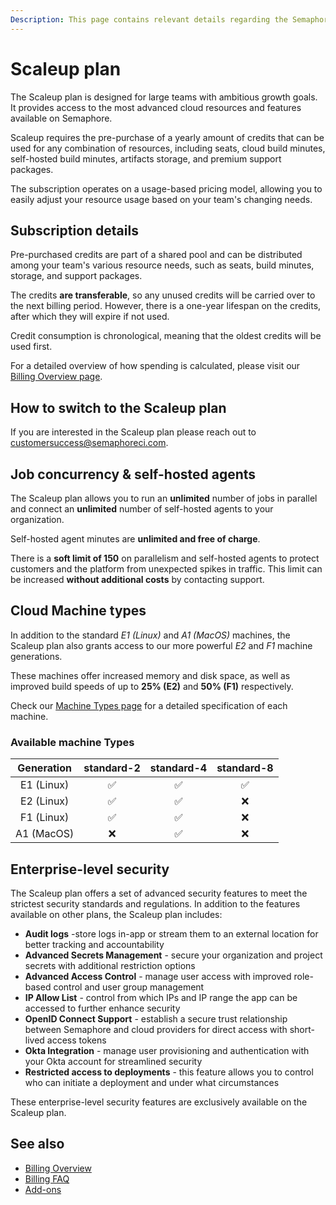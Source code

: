 ```yaml
---
Description: This page contains relevant details regarding the Semaphore Scaleup plan, including pricing, available machines, and the features that are included in the plan.
---
```


# Scaleup plan

The Scaleup plan is designed for large teams with ambitious growth goals. It provides access to the most advanced cloud resources and features available on Semaphore.

Scaleup requires the pre-purchase of a yearly amount of credits that can be used for any combination of resources, including seats, cloud build minutes, self-hosted build minutes, artifacts storage, and premium support packages.

The subscription operates on a usage-based pricing model, allowing you to easily adjust your resource usage based on your team's changing needs.

## Subscription details

Pre-purchased credits are part of a shared pool and can be distributed among your team's various resource needs, such as seats, build minutes, storage, and support packages.

The credits **are transferable**, so any unused credits will be carried over to the next billing period. However, there is a one-year lifespan on the credits, after which they will expire if not used.

Credit consumption is chronological, meaning that the oldest credits will be used first.

For a detailed overview of how spending is calculated, please visit our [Billing Overview page](/account-management/billing-overview/).

## How to switch to the Scaleup plan

If you are interested in the Scaleup plan please reach out to [customersuccess@semaphoreci.com](mailto:customersuccess@semaphoreci.com).

## Job concurrency & self-hosted agents

The Scaleup plan allows you to run an **unlimited** number of jobs in parallel and connect an **unlimited** number of self-hosted agents to your organization.  

Self-hosted agent minutes are **unlimited and free of charge**.

There is a **soft limit of 150** on parallelism and self-hosted agents to protect customers and the platform from unexpected spikes in traffic. This limit can be increased **without additional costs** by contacting support.

## Cloud Machine types

In addition to the standard *E1 (Linux)* and *A1 (MacOS)* machines, the Scaleup plan also grants access to our more powerful *E2* and *F1* machine generations.

These machines offer increased memory and disk space, as well as improved build speeds of up to **25% (E2)** and **50% (F1)** respectively.

Check our [Machine Types page](/ci-cd-environment/machine-types/) for a detailed specification of each machine.

### Available machine Types

| Generation | standard-2 | standard-4 | standard-8 |
| :--------: | :--------: | :--------: | :--------: |
| E1 (Linux) |     ✅      |     ✅      |     ✅      |
| E2 (Linux) |     ✅      |     ✅      |     ❌      |
| F1 (Linux) |     ✅      |     ✅      |     ❌      |
| A1 (MacOS) |     ❌      |     ✅      |     ❌      |

## Enterprise-level security

The Scaleup plan offers a set of advanced security features to meet the strictest security standards and regulations. In addition to the features available on other plans, the Scaleup plan includes:

- **Audit logs** -store logs in-app or stream them to an external location for better tracking and accountability
- **Advanced Secrets Management** - secure your organization and project secrets with additional restriction options
- **Advanced Access Control** - manage user access with improved role-based control and user group management
- **IP Allow List** - control from which IPs and IP range the app can be accessed to further enhance security
- **OpenID Connect Support** - establish a secure trust relationship between Semaphore and cloud providers for direct access with short-lived access tokens
- **Okta Integration** - manage user provisioning and authentication with your Okta account for streamlined security
- **Restricted access to deployments** - this feature allows you to control who can initiate a deployment and under what circumstances

These enterprise-level security features are exclusively available on the Scaleup plan.

## See also

- [Billing Overview](/account-management/billing-overview/)
- [Billing FAQ](/account-management/billing-faq/)
- [Add-ons](/account-management/add-ons/)
